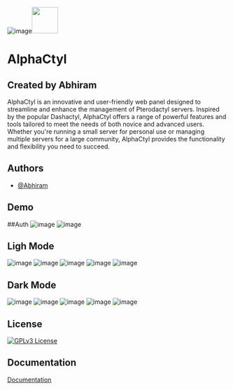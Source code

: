 ![image](https://github.com/AlphaNodesDev/AlphaCtyl/assets/89145034/438ac71a-abd0-4b9b-abb9-3df5f5d41777)<img width="60px" height="60px" src="https://i.ibb.co/1TQbcJ9/a-high-resolution-logo-transparent.png">

# AlphaCtyl

## Created by Abhiram

AlphaCtyl is an innovative and user-friendly web panel designed to streamline and enhance the management of Pterodactyl servers. Inspired by the popular Dashactyl, AlphaCtyl offers a range of powerful features and tools tailored to meet the needs of both novice and advanced users. Whether you're running a small server for personal use or managing multiple servers for a large community, AlphaCtyl provides the functionality and flexibility you need to succeed.

## Authors

- [@Abhiram](https://www.github.com/AlphaNodesDev)

## Demo
##Auth
![image](https://github.com/AlphaNodesDev/AlphaCtyl/assets/89145034/70393b00-7048-4eac-ba77-870dcc8a835e)
![image](https://github.com/AlphaNodesDev/AlphaCtyl/assets/89145034/5880d443-3cf1-41d1-aadf-46b577c65a72)

## Ligh Mode
![image](https://github.com/AlphaNodesDev/AlphaCtyl/assets/89145034/df4b6142-f0ff-40cc-9e21-bec27a0ddcf3)
![image](https://github.com/AlphaNodesDev/AlphaCtyl/assets/89145034/213569c7-2f72-47c3-b139-c7d328db8360)
![image](https://github.com/AlphaNodesDev/AlphaCtyl/assets/89145034/971ec5b7-7f7c-4306-bd85-5edfa413d5dd)
![image](https://github.com/AlphaNodesDev/AlphaCtyl/assets/89145034/8ea96cbb-85e1-4f7f-a0d2-4aedbd4b90ab)
![image](https://github.com/AlphaNodesDev/AlphaCtyl/assets/89145034/cc3d4931-3e9e-4c4c-bcf8-954fea0ee792)


## Dark Mode
![image](https://github.com/AlphaNodesDev/AlphaCtyl/assets/89145034/636cce61-f4b1-4046-9700-d93a8152314b)
![image](https://github.com/AlphaNodesDev/AlphaCtyl/assets/89145034/c67c7173-3b0e-48c1-b94c-7f0fc63d2ea6)
![image](https://github.com/AlphaNodesDev/AlphaCtyl/assets/89145034/b98bf8bb-5334-4523-a74a-936454ce949d)
![image](https://github.com/AlphaNodesDev/AlphaCtyl/assets/89145034/8c95e90b-b050-4c9f-96b3-9e78f56f22fb)
![image](https://github.com/AlphaNodesDev/AlphaCtyl/assets/89145034/18a6575d-ed74-4822-a729-dcf5e9c7895d)



## License

[![GPLv3 License](https://img.shields.io/badge/License-GPL%20v3-yellow.svg)](https://github.com/AlphaNodesDev/AlphaCtyl/blob/main/LICENSE)

## Documentation

[Documentation](https://alphactyl.gitbook.io/alphactyl/)
